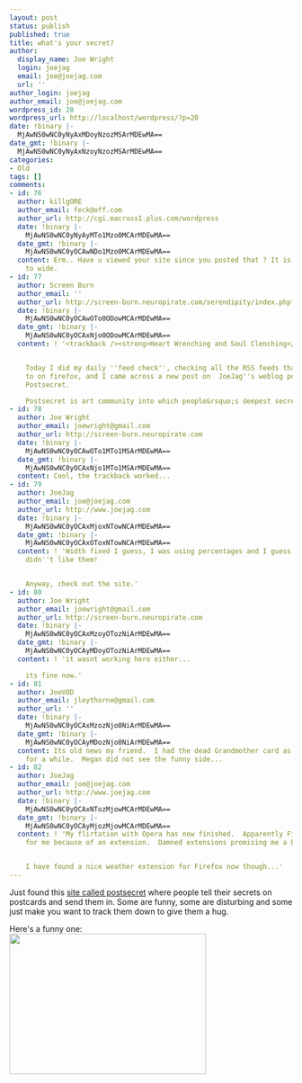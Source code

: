 ```yaml
---
layout: post
status: publish
published: true
title: what's your secret?
author:
  display_name: Joe Wright
  login: joejag
  email: joe@joejag.com
  url: ''
author_login: joejag
author_email: joe@joejag.com
wordpress_id: 20
wordpress_url: http://localhost/wordpress/?p=20
date: !binary |-
  MjAwNS0wNC0yNyAxMDoyNzozMSArMDEwMA==
date_gmt: !binary |-
  MjAwNS0wNC0yNyAxNzoyNzozMSArMDEwMA==
categories:
- Old
tags: []
comments:
- id: 76
  author: killgORE
  author_email: feck@off.com
  author_url: http://cgi.macross1.plus.com/wordpress
  date: !binary |-
    MjAwNS0wNC0yNyAyMTo1Mzo0MCArMDEwMA==
  date_gmt: !binary |-
    MjAwNS0wNC0yOCAwNDo1Mzo0MCArMDEwMA==
  content: Erm.. Have u viewed your site since you posted that ? It is WAAAAAAaaaaaaaaaaaaaaaay
    to wide.
- id: 77
  author: Screen Burn
  author_email: ''
  author_url: http://screen-burn.neuropirate.com/serendipity/index.php?/archives/110-Heart-Wrenching-and-Soul-Clenching.html
  date: !binary |-
    MjAwNS0wNC0yOCAwOTo0ODowMCArMDEwMA==
  date_gmt: !binary |-
    MjAwNS0wNC0yOCAxNjo0ODowMCArMDEwMA==
  content: ! '<trackback /><strong>Heart Wrenching and Soul Clenching</strong>


    Today I did my daily ''feed check'', checking all the RSS feeds that I am subscribed
    to on firefox, and I came across a new post on  JoeJag''s weblog pointing towards
    Postsecret.

    Postsecret is art community into which people&rsquo;s deepest secrets are po...'
- id: 78
  author: Joe Wright
  author_email: joewright@gmail.com
  author_url: http://screen-burn.neuropirate.com
  date: !binary |-
    MjAwNS0wNC0yOCAwOTo1MTo1MSArMDEwMA==
  date_gmt: !binary |-
    MjAwNS0wNC0yOCAxNjo1MTo1MSArMDEwMA==
  content: Cool, the trackback worked...
- id: 79
  author: JoeJag
  author_email: joe@joejag.com
  author_url: http://www.joejag.com
  date: !binary |-
    MjAwNS0wNC0yOCAxMjoxNTowNCArMDEwMA==
  date_gmt: !binary |-
    MjAwNS0wNC0yOCAxOToxNTowNCArMDEwMA==
  content: ! 'Width fixed I guess, I was using percentages and I guess your browser
    didn''t like them!


    Anyway, check out the site.'
- id: 80
  author: Joe Wright
  author_email: joewright@gmail.com
  author_url: http://screen-burn.neuropirate.com
  date: !binary |-
    MjAwNS0wNC0yOCAxMzoyOTozNiArMDEwMA==
  date_gmt: !binary |-
    MjAwNS0wNC0yOCAyMDoyOTozNiArMDEwMA==
  content: ! 'it wasnt working here either...

    its fine now.'
- id: 81
  author: JoeVOD
  author_email: jleythorne@gmail.com
  author_url: ''
  date: !binary |-
    MjAwNS0wNC0yOCAxMzozNjo0NiArMDEwMA==
  date_gmt: !binary |-
    MjAwNS0wNC0yOCAyMDozNjo0NiArMDEwMA==
  content: Its old news my friend.  I had the dead Grandmother card as my desktop
    for a while.  Megan did not see the funny side...
- id: 82
  author: JoeJag
  author_email: joe@joejag.com
  author_url: http://www.joejag.com
  date: !binary |-
    MjAwNS0wNC0yOCAxNTozMjowMCArMDEwMA==
  date_gmt: !binary |-
    MjAwNS0wNC0yOCAyMjozMjowMCArMDEwMA==
  content: ! 'My flirtation with Opera has now finished.  Apparently Firefox was crashing
    for me because of an extension.  Damned extensions promising me a better life.


    I have found a nice weather extension for Firefox now though...'
---
```

<p>Just found this <a href="http://postsecret.blogspot.com/">site called postsecret</a> where people tell their secrets on postcards and send them in.  Some are funny, some are disturbing and some just make you want to track them down to give them a hug.</p>
<p>Here's a funny one:<br />
<img src="/i/ticket.jpg" height="250" width="350"></p>
